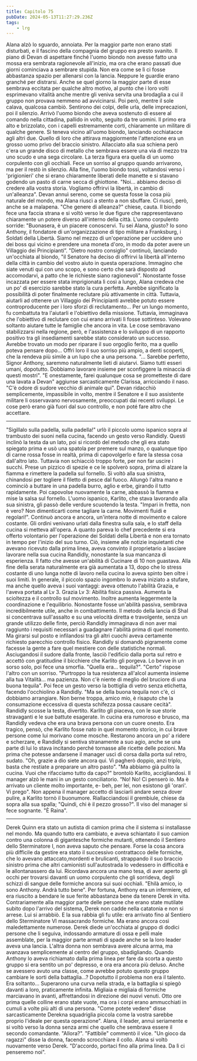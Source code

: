 ```yaml
---
title: Capitolo 75
pubDate: 2024-05-13T11:27:29.236Z
tags:
    - lrg
---
```


Alana alzò lo sguardo, annoiata. Per la maggior parte non erano stati disturbati, e il fascino della compagnia del gruppo era presto svanito. Il piano di Devan di aspettare finché l'uomo biondo non avesse fatto una mossa era sembrata ragionevole all'inizio, ma ora che erano passati due giorni cominciava a sembrare stupida.
Non era come se lì ci fosse abbastanza spazio per allenarsi con la lancia. Neppure le guardie erano granché per distrarsi. Anche se quel giorno la maggior parte di esse sembrava eccitata per qualche altro motivo, al punto che i loro volti esprimevano vitalità anche mentre gli veniva servita una brodaglia a cui il gruppo non provava nemmeno ad avvicinarsi.
Poi però, mentre il sole calava, qualcosa cambiò.
Sentirono dei colpi, delle urla, delle imprecazioni, poi il silenzio. Arrivò l'uomo biondo che aveva sostenuto di essere al comando nella cittadina, pallido in volto, seguito da tre uomini. Il primo era alto e brizzolato, con i capelli estremamente corti, chiaramente un militare di qualche genere. Si teneva vicino all'uomo biondo, lanciando occhiatacce agli altri due.
Quello di loro che attirava maggiormente l'attenzione era un grosso uomo privo del braccio sinistro. Allacciato alla sua schiena però c'era un grande disco di metallo che sembrava essere una via di mezzo tra uno scudo e una sega circolare.
La terza figura era quella di un uomo corpulento con gli occhiali. Fece un sorriso al gruppo quando arrivarono, ma per il restò in silenzio.
Alla fine, l'uomo biondo tossì, voltandosi verso i 'prigionieri' che si erano chiaramente liberati delle manette e si stavano godendo un pasto di carne secca di ghiottone.
"Noi... abbiamo deciso di credere alla vostra storia. Vogliamo offrirvi la libertà, in cambio di un'alleanza".
Devan annuì sereno, come se questa fosse la cosa più naturale del mondo, ma Alana riuscì a stento a non sbuffare. Ci riuscì, però, anche se a malapena.
"Che genere di alleanza?" chiese, cauta.
Il biondo fece una faccia strana e si voltò verso le due figure che rappresentavano chiaramente un potere diverso all'interno della città.
L'uomo corpulento sorride: "Buonasera, è un piacere conoscervi. Tu sei Alana, giusto? Io sono Anthony, il fondatore di un'organizzazione di tipo militare a Franksburg, i Soldati della Libertà. Siamo nel mezzo di un'operazione per uccidere uno dei boss qui vicino e prendere una moneta d'oro, in modo da poter avere un Villaggio dei Principianti”.
"Dietro nostro consiglio" continuò, lanciando un'occhiata al biondo, "il Senatore ha deciso di offrirvi la libertà all'interno della città in cambio del vostro aiuto in questa operazione. Immagino che siate venuti qui con uno scopo, e sono certo che sarà disposto ad accomodarvi, a patto che le richieste siano ragionevoli".
Nonostante fosse incazzata per essere stata imprigionata lì così a lungo, Alana credeva che un po' di esercizio sarebbe stato la cura perfetta. Avrebbe significato la possibilità di poter finalmente reclutare più attivamente in città.
Tuttavia, aiutarli ad ottenere un Villaggio dei Principianti avrebbe potuto essere controproducente per i loro sforzi di reclutamento...
Per un lungo momento, fu combattuta tra l'aiutarli e l'obiettivo della missione. Tuttavia, immaginava che l'obiettivo di reclutare con cui erano arrivati lì fosse sottinteso. Volevano soltanto aiutare tutte le famiglie che ancora in vita. Le cose sembravano stabilizzarsi nella regione, però, e l'assistenza e lo sviluppo di un rapporto positivo tra gli insediamenti sarebbe stato considerato un successo.
Avrebbe trovato un modo per riparare il suo orgoglio ferito, ma a quello poteva pensare dopo...
Offrì loro il suo sorriso più ampio, a denti scoperti, che la rendeva più simile a un lupo che a una persona. "... Sarebbe perfetto, Signor Anthony, saremmo naturalmente lieti di aiutarvi. Siamo tutti esseri umani, dopotutto. Dobbiamo lavorare insieme per sconfiggere la minaccia di questi mostri".
"E onestamente, farei qualunque cosa se prometteste di dare una lavata a Devan" aggiunse sarcasticamente Clarissa, arricciando il naso. "C'è odore di sudore vecchio di animale qui".
Devan ridacchiò semplicemente, impassibile in volto, mentre il Senatore e il suo assistente militare li osservavano nervosamente, preoccupati dai recenti sviluppi. Le cose però erano già fuori dal suo controllo, e non poté fare altro che accettare.
****
"Sigillalo sulla padella, sulla padella!" urlò il piccolo uomo ispanico sopra al trambusto dei suoni nella cucina, facendo un gesto verso Randidly. Questi inclinò la testa da un lato, poi si ricordò del metodo che gli era stato spiegato prima e usò una spatola per premere sul manzo, o qualunque tipo di carne rossa fosse in realtà, prima di capovolgerlo e fare la stessa cosa dall'altro lato.
Tuttavia non schiacciò troppo forte, per non far uscire i succhi. Prese un pizzico di spezie e ce le spolverò sopra, prima di alzare la fiamma e rimettere la padella sul fornello. Si voltò alla sua sinistra, chinandosi per togliere il filetto di pesce dal fuoco.
Allungò l'altra mano e cominciò a buttare in una padella burro, aglio e erbe, girando il tutto rapidamente. Poi capovolse nuovamente la carne, abbassò la fiamma e mise la salsa sul fornello.
L'uomo ispanico, Karlito, che stava lavorando alla sua sinistra, gli passò delle verdure scuotendo la testa. "Impari in fretta, non è vero? Non dimenticarti come tagliare la carne. Movimenti fluidi e regolari!".
Continuò ancora e ancora, un'intera notte di movimento e calore costante. Gli ordini venivano urlati dalla finestra sulla sala, e lo staff della cucina si metteva all'opera. A quanto pareva lo chef precedente si era offerto volontario per l'operazione dei Soldati della Libertà e non era tornato in tempo per l'inizio del suo turno. Ciò, insieme alle notizie inquietanti che avevano ricevuto dalla prima linea, aveva convinto il proprietario a lasciare lavorare nella sua cucina Randidly, nonostante la sua mancanza di esperienza.
Il fatto che avesse un'abilità di Cucinare di 10 non guastava.
Alla fine della serata naturalmente era già aumentata a 13, dopo che lo stress costante di uno lunga notte di lavoro nella cucina lo aveva spinto ben oltre i suoi limiti. In generale, il piccolo spazio ingombro lo aveva iniziato a stufare, ma anche quello aveva i suoi vantaggi: aveva ottenuto l'abilità Grazia, e l'aveva portata al Lv 3.
Grazia Lv 3: Abilità fisica passiva. Aumenta la scioltezza e il controllo sul movimento. Inoltre aumenta leggermente la coordinazione e l'equilibrio.
Nonostante fosse un'abilità passiva, sembrava incredibilmente utile, anche in combattimento. Il metodo della lancia di Shal si concentrava sull'assalto e su una velocità diretta e travolgente, senza un grande utilizzo delle finte, perciò Randidly immaginava di non aver mai raggiunto i requisiti necessari a guadagnare l'abilità prima di quel momento. Ma girarsi sul posto e infilandosi tra gli altri cuochi aveva certamente richiesto parecchio controllo fisico.
Randidly si domandò pigramente come facesse la gente a fare quel mestiere con delle statistiche normali. Asciugandosi il sudore dalla fronte, lasciò l'edificio dalla porta sul retro e accettò con gratitudine il bicchiere che Karlito gli porgeva.
Lo bevve in un sorso solo, poi fece una smorfia. "Quella era... tequila?".
"Certo" rispose l'altro con un sorriso. "Purtroppo la tua resistenza all'alcol aumenta insieme alla tua Vitalità... ma pazienza. Non c'è niente di meglio del bruciore di una buona tequila".
Poi fece un gesto verso la bottiglia di vetro senza etichetta, facendo l'occhiolino a Randidly. "Ma se della buona tequila non c'è, ci dobbiamo arrangiare. Non berne troppa, amico mio, è risaputo che la consumazione eccessiva di questa schifezza possa causare cecità".
Randidly scosse la testa, divertito. Karlito gli piaceva, con le sue storie stravaganti e le sue battute esagerate. In cucina era rumoroso e brusco, ma Randidly vedeva che era una brava persona con un cuore onesto.
Era tragico, pensò, che Karlito fosse nato in quel momento storico, in cui brave persone come lui morivano come mosche.
Restarono ancora un po' a ridere e scherzare, e Randidly si sentiva stranamente a suo agio, anche se una parte di lui lo stava incitando perché tornasse alle ricette delle pozioni. Ma prima che potesse andarsene il manager uscì di corsa dalla porta sul retro, sudato. "Oh, grazie a dio siete ancora qui. Vi pagherò doppio, anzi triplo, basta che restiate a preparare un altro pasto".
"Ma abbiamo già pulito la cucina. Vuoi che rifacciamo tutto da capo?" brontolò Karlito, accigliandosi.
Il manager alzò le mani in un gesto conciliatorio. “No! No! Ci penserò io. Ma è arrivato un cliente molto importante, e- beh, per lei, non esistono gli 'orari'. Vi prego".
Non appena il manager accetto di lasciarli andare senza dover pulire, a Karlito tornò il buonumore.
Riallacciandosi il grembiule, chiese da sopra alla sua spalla; "Quindi, chi è il pezzo grosso?".
Il viso del manager si fece sognante. "È Raina".
****
Derek Quinn era stato un autista di camion prima che il sistema si installasse nel mondo. Ma quando tutto era cambiato, e aveva schiantato il suo camion contro una colonna di gigantesche formiche mutanti, ottenendo il Sentiero dello Sterminatore I, non aveva saputo che pensare.
Forse la cosa ancora più difficile da gestire era stato il successivo contrattacco delle formiche, che lo avevano attaccato,mordenti e brulicanti, strappando il suo braccio sinistro prima che altri camionisti sull'autostrada lo vedessero in difficoltà e le allontanassero da lui.
Ricordava ancora una mano tesa, di aver aperto gli occhi per trovarsi davanti un uomo corpulento che gli sorrideva, degli schizzi di sangue delle formiche ancora sui suoi occhiali. "Ehilà amico, io sono Anthony. Andrà tutto bene".
Per fortuna, Anthony era un infermiere, ed era riuscito a bendare le sue ferite abbastanza bene da tenere Derek in vita. Contrariamente alla maggior parte delle persone che erano state mutilate subito dopo l'arrivo del sistema, Derek non cadde nella catatonia e non si arrese.
Lui si arrabbiò.
E la sua rabbia gli fu utile: era arrivato fino al Sentiero dello Sterminatore VI massacrando formiche. Ma erano ancora così maledettamente numerose.
Derek diede un'occhiata al gruppo di dodici persone che li seguiva, indossando armature di ossa e pelli male assemblate, per la maggior parte armati di spade anche se la loro leader aveva una lancia. L'altra donna non sembrava avere alcuna arma, ma avanzava semplicemente al centro del gruppo, sbadigliando.
Quando Anthony lo aveva richiamato dalla prima linea per fare da scorta a questo gruppo si era sentito un po' depresso, e ora era ancora più deluso. Anche se avessero avuto una classe, come avrebbe potuto questo gruppo cambiare le sorti della battaglia...?
Dopotutto il problema non era il talento. Era soltanto...
Superarono una curva nella strada, e la battaglia si spiegò davanti a loro, praticamente infinita. Migliaia e migliaia di formiche marciavano in avanti, affrettandosi in direzione dei nuovi venuti. Otto ore prima quelle colline erano state vuote, ma ora i corpi erano ammucchiati in cumuli a volte più alti di una persona.
"Come potete vedere" disse sarcasticamente Derekna squadriglia piccola come la vostra sarebbe proprio l'ideale per questa operazione".
Alana, il leader, annuì seriamente e si voltò verso la donna senza armi che quello che sembrava essere il secondo comandante. "Allora?".
"Fattibile" commentò il vice.
"Un gioco da ragazzi" disse la donna, facendo scrocchiare il collo.
Alana si voltò nuovamente verso Derek. "D'accordo, portaci fino alla prima linea. Da lì ci penseremo noi".




